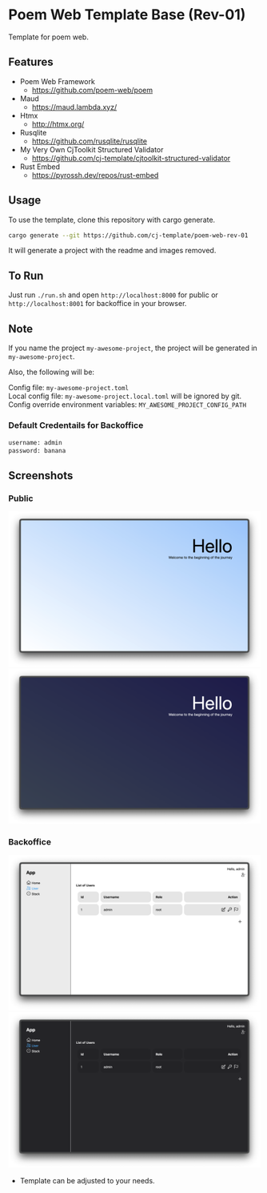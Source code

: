 # Poem Web Template Base (Rev-01)

Template for poem web.

## Features

* Poem Web Framework
    * https://github.com/poem-web/poem
* Maud
    * https://maud.lambda.xyz/
* Htmx
    * http://htmx.org/
* Rusqlite
    * https://github.com/rusqlite/rusqlite
* My Very Own CjToolkit Structured Validator
    * https://github.com/cj-template/cjtoolkit-structured-validator
* Rust Embed
    * https://pyrossh.dev/repos/rust-embed

## Usage

To use the template, clone this repository with cargo generate.

```sh
cargo generate --git https://github.com/cj-template/poem-web-rev-01
```

It will generate a project with the readme and images removed.

## To Run

Just run `./run.sh` and open `http://localhost:8000` for public or `http://localhost:8001` for
backoffice in your browser.

## Note

If you name the project `my-awesome-project`, the project will be generated in `my-awesome-project`.

Also, the following will be:

Config file: `my-awesome-project.toml`  
Local config file: `my-awesome-project.local.toml` will be ignored by git.  
Config override environment variables: `MY_AWESOME_PROJECT_CONFIG_PATH`

### Default Credentails for Backoffice

```
username: admin
password: banana
```

## Screenshots

### Public

![Public Light Mode](images/public_light.png)
![Public Dark Mode](images/public_dark.png)

### Backoffice

![Backoffice Light Mode](images/backoffice_light.png)
![Backoffice Dark Mode](images/backoffice_dark.png)

* Template can be adjusted to your needs.